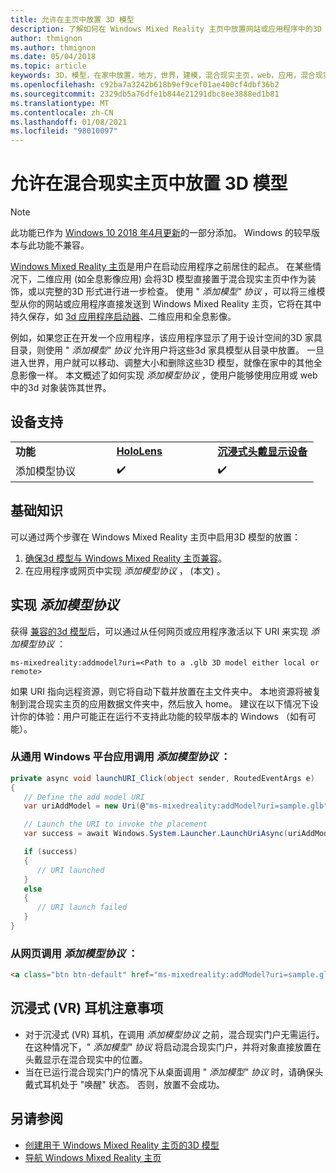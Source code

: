 ```yaml
---
title: 允许在主页中放置 3D 模型
description: 了解如何在 Windows Mixed Reality 主页中放置网站或应用程序中的3D 模型。
author: thmignon
ms.author: thmignon
ms.date: 05/04/2018
ms.topic: article
keywords: 3D，模型，在家中放置，地方，世界，建模，混合现实主页，web，应用，混合现实耳机，windows mixed reality 耳机，虚拟现实耳机
ms.openlocfilehash: c92ba7a3242b618b9ef9cef01ae400cf4dbf36b2
ms.sourcegitcommit: 2329db5a76dfe1b844e21291dbc8ee3888ed1b81
ms.translationtype: MT
ms.contentlocale: zh-CN
ms.lasthandoff: 01/08/2021
ms.locfileid: "98010097"
---
```

# <a name="enable-placement-of-3d-models-in-the-mixed-reality-home"></a>允许在混合现实主页中放置 3D 模型

> [!NOTE]
> 此功能已作为 [Windows 10 2018 年4月更新](https://docs.microsoft.com/windows/mixed-reality/enthusiast-guide/release-notes-april-2018)的一部分添加。 Windows 的较早版本与此功能不兼容。

[Windows Mixed Reality 主页](../discover/navigating-the-windows-mixed-reality-home.md)是用户在启动应用程序之前居住的起点。 在某些情况下，二维应用 (如全息影像应用) 会将3D 模型直接置于混合现实主页中作为装饰，或以完整的3D 形式进行进一步检查。 使用 " *添加模型" 协议* ，可以将三维模型从你的网站或应用程序直接发送到 Windows Mixed Reality 主页，它将在其中持久保存，如 [3d 应用程序启动器](3d-app-launcher-design-guidance.md)、二维应用和全息影像。 

例如，如果您正在开发一个应用程序，该应用程序显示了用于设计空间的3D 家具目录，则使用 " *添加模型" 协议* 允许用户将这些3d 家具模型从目录中放置。 一旦进入世界，用户就可以移动、调整大小和删除这些3D 模型，就像在家中的其他全息影像一样。 本文概述了如何实现 *添加模型协议* ，使用户能够使用应用或 web 中的3d 对象装饰其世界。

## <a name="device-support"></a>设备支持

<table>
    <colgroup>
    <col width="33%" />
    <col width="33%" />
    <col width="33%" />
    </colgroup>
    <tr>
        <td><strong>功能</strong></td>
        <td><a href="../hololens-hardware-details.md"><strong>HoloLens</strong></a></td>
        <td><a href="../discover/immersive-headset-hardware-details.md"><strong>沉浸式头戴显示设备</strong></a></td>
    </tr>
     <tr>
        <td>添加模型协议</td>
        <td>✔️</td>
        <td>✔️</td>
    </tr>
</table>

## <a name="the-basics"></a>基础知识

可以通过两个步骤在 Windows Mixed Reality 主页中启用3D 模型的放置：
1. [确保3d 模型与 Windows Mixed Reality 主页兼容](creating-3d-models-for-use-in-the-windows-mixed-reality-home.md)。
2. 在应用程序或网页中实现 *添加模型协议* ， (本文) 。

## <a name="implementing-the-add-model-protocol"></a>实现 *添加模型协议*

获得 [兼容的3d 模型](creating-3d-models-for-use-in-the-windows-mixed-reality-home.md)后，可以通过从任何网页或应用程序激活以下 URI 来实现 *添加模型协议* ：

```
ms-mixedreality:addmodel?uri=<Path to a .glb 3D model either local or remote>
```

如果 URI 指向远程资源，则它将自动下载并放置在主文件夹中。 本地资源将被复制到混合现实主页的应用数据文件夹中，然后放入 home。 建议在以下情况下设计你的体验：用户可能正在运行不支持此功能的较早版本的 Windows （如有可能）。 

### <a name="invoking-the-add-model-protocol-from-a-universal-windows-platform-app"></a>从通用 Windows 平台应用调用 *添加模型协议* ：

```C#
private async void launchURI_Click(object sender, RoutedEventArgs e)
{
   // Define the add model URI
   var uriAddModel = new Uri(@"ms-mixedreality:addModel?uri=sample.glb");

   // Launch the URI to invoke the placement
   var success = await Windows.System.Launcher.LaunchUriAsync(uriAddModel);

   if (success)
   {
      // URI launched
   }
   else
   {
      // URI launch failed
   }
}
```

### <a name="invoking-the-add-model-protocol-from-a-webpage"></a>从网页调用 *添加模型协议* ：

```html
<a class="btn btn-default" href="ms-mixedreality:addModel?uri=sample.glb"> Place 3D Model </a>
```

## <a name="considerations-for-immersive-vr-headsets"></a>沉浸式 (VR) 耳机注意事项

* 对于沉浸式 (VR) 耳机，在调用 *添加模型协议* 之前，混合现实门户无需运行。 在这种情况下，" *添加模型" 协议* 将启动混合现实门户，并将对象直接放置在头戴显示在混合现实中的位置。 
* 当在已运行混合现实门户的情况下从桌面调用 " *添加模型" 协议* 时，请确保头戴式耳机处于 "唤醒" 状态。 否则，放置不会成功。 

## <a name="see-also"></a>另请参阅

* [创建用于 Windows Mixed Reality 主页的3D 模型](creating-3d-models-for-use-in-the-windows-mixed-reality-home.md)
* [导航 Windows Mixed Reality 主页](../discover/navigating-the-windows-mixed-reality-home.md)
